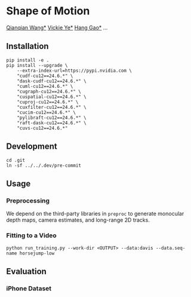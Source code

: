 # Shape of Motion

[Qianqian Wang\*](https://qianqianwang68.github.io/) [Vickie Ye\*](https://people.eecs.berkeley.edu/~vye/) [Hang Gao\*](https://hangg7.com/) ...

## Installation

```
pip install -e .
pip install --upgrade \
    --extra-index-url=https://pypi.nvidia.com \
    "cudf-cu12==24.6.*" \
    "dask-cudf-cu12==24.6.*" \
    "cuml-cu12==24.6.*" \
    "cugraph-cu12==24.6.*" \
    "cuspatial-cu12==24.6.*" \
    "cuproj-cu12==24.6.*" \
    "cuxfilter-cu12==24.6.*" \
    "cucim-cu12==24.6.*" \
    "pylibraft-cu12==24.6.*" \
    "raft-dask-cu12==24.6.*" \
    "cuvs-cu12==24.6.*"
```

## Development

```
cd .git
ln -sf ../../.dev/pre-commit
```

## Usage

### Preprocessing

We depend on the third-party libraries in `preproc` to generate monocular depth maps, camera estimates, and long-range 2D tracks.

### Fitting to a Video

```
python run_training.py --work-dir <OUTPUT> --data:davis --data.seq-name horsejump-low
```

## Evaluation

### iPhone Dataset
